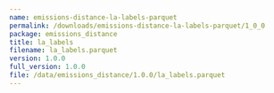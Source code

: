 ```yaml
---
name: emissions-distance-la-labels-parquet
permalink: /downloads/emissions-distance-la-labels-parquet/1_0_0
package: emissions_distance
title: la_labels
filename: la_labels.parquet
version: 1.0.0
full_version: 1.0.0
file: /data/emissions_distance/1.0.0/la_labels.parquet
---
```

